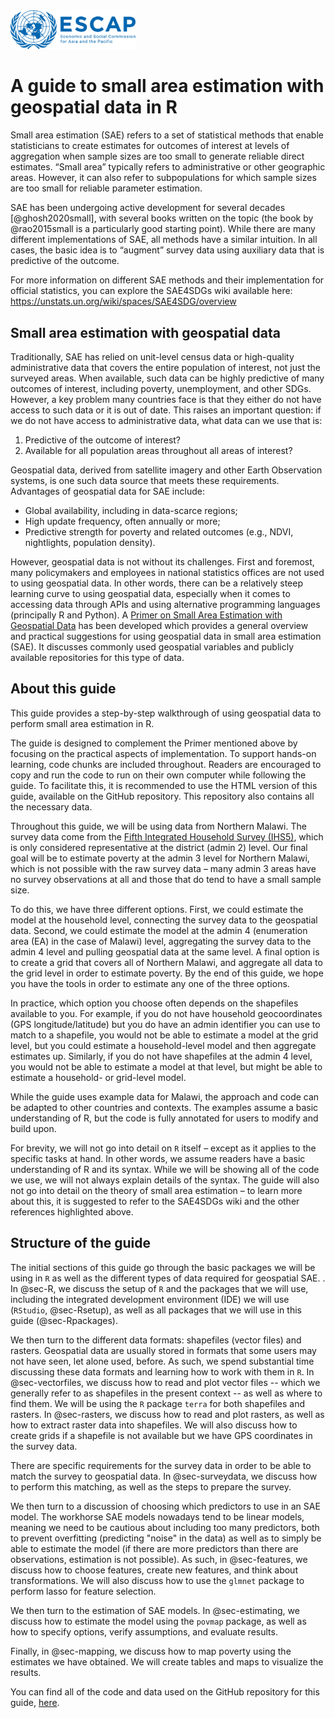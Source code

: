 <img src="assets/escap.png" alt="drawing" width="200"/>

# A guide to small area estimation with geospatial data in R

Small area estimation (SAE) refers to a set of statistical methods that enable statisticians to create estimates for outcomes of interest at levels of aggregation when sample sizes are too small to generate reliable direct estimates. “Small area” typically refers to administrative or other geographic areas. However, it can also refer to subpopulations for which sample sizes are too small for reliable parameter estimation. 

SAE has been undergoing active development for several decades [@ghosh2020small], with several books written on the topic (the book by @rao2015small is a particularly good starting point). While there are many different implementations of SAE, all methods have a similar intuition. In all cases, the basic idea is to “augment” survey data using auxiliary data that is predictive of the outcome.

For more information on different SAE methods and their implementation for official statistics, you can explore the SAE4SDGs wiki available here: https://unstats.un.org/wiki/spaces/SAE4SDG/overview 

## Small area estimation with geospatial data

Traditionally, SAE has relied on unit-level census data or high-quality administrative data that covers the entire population of interest, not just the surveyed areas. When available, such data can be highly predictive of many outcomes of interest, including poverty, unemployment, and other SDGs. However, a key problem many countries face is that they either do not have access to such data or it is out of date. This raises an important question: if we do not have access to administrative data, what data can we use that is: 

1. Predictive of the outcome of interest?
2. Available for all population areas throughout all areas of interest?

Geospatial data, derived from satellite imagery and other Earth Observation systems, is one such data source that meets these requirements. 
Advantages of geospatial data for SAE include:

- Global availability, including in data-scarce regions;
- High update frequency, often annually or more;
- Predictive strength for poverty and related outcomes (e.g., NDVI, nightlights, population density).

However, geospatial data is not without its challenges. First and foremost, many policymakers and employees in national statistics offices are not used to using geospatial data. In other words, there can be a relatively steep learning curve to using geospatial data, especially when it comes to accessing data through APIs and using alternative programming languages (principally R and Python).
A [Primer on Small Area Estimation with Geospatial Data](https://unstats.un.org/UNSDWebsite/statcom/session_56/documents/BG-3p-Geospatial_SAE_Primer-E.pdf) has been developed which provides a general overview and practical suggestions for using geospatial data in small area estimation (SAE). It discusses commonly used geospatial variables and publicly available repositories for this type of data.


## About this guide

This guide provides a step-by-step walkthrough of using geospatial data to perform small area estimation in R.

The guide is designed to complement the Primer mentioned above by focusing on the practical aspects of implementation. To support hands-on learning, code chunks are included throughout. Readers are encouraged to copy and run the code to run on their own computer while following the guide. To facilitate this, it is recommended to use the HTML version of this guide, available on the GitHub repository. This repository also contains all the necessary data. 

Throughout this guide, we will be using data from Northern Malawi. The survey data come from the [Fifth Integrated Household Survey (IHS5)](https://microdata.worldbank.org/index.php/catalog/3818), which is only considered representative at the district (admin 2) level. Our final goal will be to estimate poverty at the admin 3 level for Northern Malawi, which is not possible with the raw survey data – many admin 3 areas have no survey observations at all and those that do tend to have a small sample size.

To do this, we have three different options. First, we could estimate the model at the household level, connecting the survey data to the geospatial data. Second, we could estimate the model at the admin 4 (enumeration area (EA) in the case of Malawi) level, aggregating the survey data to the admin 4 level and pulling geospatial data at the same level. A final option is to create a grid that covers all of Northern Malawi, and aggregate all data to the grid level in order to estimate poverty. By the end of this guide, we hope you have the tools in order to estimate any one of the three options. 

In practice, which option you choose often depends on the shapefiles available to you. For example, if you do not have household geocoordinates (GPS longitude/latitude) but you do have an admin identifier you can use to match to a shapefile, you would not be able to estimate a model at the grid level, but you could estimate a household-level model and then aggregate estimates up. Similarly, if you do not have shapefiles at the admin 4 level, you would not be able to estimate a model at that level, but might be able to estimate a household- or grid-level model.

While the guide uses example data for Malawi, the approach and code can be adapted to other countries and contexts. The examples assume a basic understanding of R, but the code is fully annotated for users to modify and build upon.

For brevity, we will not go into detail on `R` itself – except as it applies to the specific tasks at hand. In other words, we assume readers have a basic understanding of R and its syntax. While we will be showing all of the code we use, we will not always explain details of the syntax. The guide will also not go into detail on the theory of small area estimation – to learn more about this, it is suggested to refer to the SAE4SDGs wiki and the other references highlighted above.



## Structure of the guide

The initial sections of this guide go through the basic packages we will be using in `R` as well as the different types of data required for geospatial SAE. . In @sec-R, we discuss the setup of `R` and the packages that we will use, including the integrated development environment (IDE) we will use (`RStudio`, @sec-Rsetup), as well as all packages that we will use in this guide (@sec-Rpackages). 

We then turn to the different data formats: shapefiles (vector files) and rasters. Geospatial data are usually stored in formats that some users may not have seen, let alone used, before. As such, we spend substantial time discussing these data formats and learning how to work with them in `R`. In @sec-vectorfiles, we discuss how to read and plot vector files -- which we generally refer to as shapefiles in the present context -- as well as where to find them. We will be using the `R` package `terra` for both shapefiles and rasters. In @sec-rasters, we discuss how to read and plot rasters, as well as how to extract raster data into shapefiles. We will also discuss how to create grids if a shapefile is not available but we have GPS coordinates in the survey data.

There are specific requirements for the survey data in order to be able to match the survey to geospatial data. In @sec-surveydata, we discuss how to perform this matching, as well as the steps to prepare the survey. 

We then turn to a discussion of choosing which predictors to use in an SAE model. The workhorse SAE models nowadays tend to be linear models, meaning we need to be cautious about including too many predictors, both to prevent overfitting (predicting "noise" in the data) as well as to simply be able to estimate the model (if there are more predictors than there are observations, estimation is not possible). As such, in @sec-features, we discuss how to choose features, create new features, and think about transformations. We will also discuss how to use the `glmnet` package to perform lasso for feature selection.

We then turn to the estimation of SAE models. In @sec-estimating, we discuss how to estimate the model using the `povmap` package, as well as how to specify options, verify assumptions, and evaluate results.

Finally, in @sec-mapping, we discuss how to map poverty using the estimates we have obtained. We will create tables and maps to visualize the results.

You can find all of the code and data used on the GitHub repository for this guide, [here](https://github.com/JoshMerfeld/geospatialSAEhowto).


